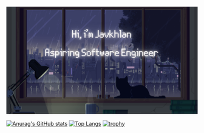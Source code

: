 [![MasterHead](https://raw.githubusercontent.com/Skitarii11/Skitarii11/main/Hi%2C%20i.png)](https://github.com/Skitarii11)

[![Anurag's GitHub stats](https://github-readme-stats.vercel.app/api?username=Skitarii11&theme=synthwave&show_icons=true)](https://github.com/anuraghazr/github-readme-stats)     [![Top Langs](https://github-readme-stats.vercel.app/api/top-langs/?username=Skitarii11&theme=synthwave&show_icons=true)](https://github.com/anuraghazra/github-readme-stats)
[![trophy](https://github-profile-trophy.vercel.app/?username=Skitarii11&theme=onedark)](https://github.com/ryo-ma/github-profile-trophy)
